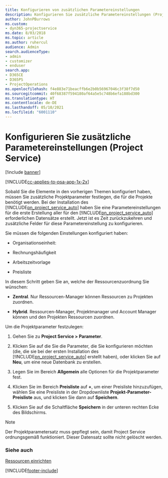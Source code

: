 ```yaml
---
title: Konfigurieren von zusätzlichen Parametereinstellungen
description: Konfigurieren Sie zusätzliche Parametereinstellungen (Project Service)
author: JohnPBurrows
ms.custom:
- dyn365-projectservice
ms.date: 8/03/2018
ms.topic: article
ms.author: ruhercul
audience: Admin
search.audienceType:
- admin
- customizer
- enduser
search.app:
- D365CE
- D365PS
- ProjectOperations
ms.openlocfilehash: f4e883e71beacffb6e2b0b56967046c3f38f7d50
ms.sourcegitcommit: 40f68387f594180af64a5e5c748b6efa188bd300
ms.translationtype: HT
ms.contentlocale: de-DE
ms.lasthandoff: 05/10/2021
ms.locfileid: "6001110"
---
```

# <a name="configure-additional-parameter-settings-project-service"></a>Konfigurieren Sie zusätzliche Parametereinstellungen (Project Service)

[!include [banner](../includes/psa-now-project-operations.md)]

[!INCLUDE[cc-applies-to-psa-app-1x-2x](../includes/cc-applies-to-psa-app-1x-2x.md)]

Sobald Sie die Elemente in den vorherigen Themen konfiguriert haben, müssen Sie zusätzliche Projektparameter festlegen, die für die Projekte benötigt werden. Bei der Installation des [!INCLUDE[pn_project_service_auto](../includes/pn-project-service-auto.md)] haben Sie eine Parametereinstellungen für die erste Erstellung aller für den [!INCLUDE[pn_project_service_auto](../includes/pn-project-service-auto.md)] erforderlichen Datensätze erstellt. Jetzt ist es Zeit zurückzukehren und zusätzliche Felder für diese Parametereinstellung zu konfigurieren.  
  
 Sie müssen die folgenden Einstellungen konfiguriert haben:  
  
-   Organisationseinheit:  
  
-   Rechnungshäufigkeit  
  
-   Arbeitszeitvorlage  
  
-   Preisliste  
 
In diesem Schritt geben Sie an, welche der Ressourcenzuordnung Sie wünschen:  
  
- **Zentral**. Nur Ressourcen-Manager können Ressourcen zu Projekten zuordnen.  
  
- **Hybrid**. Ressourcen-Manager, Projektmanager und Account Manager können und den Projekten Ressourcen zuordnen.  
  
 
Um die Projektparameter festzulegen:  
  
1. Gehen Sie zu **Project Service > Parameter**.  
  
2. Klicken Sie auf die Sie die Parameter, die Sie konfigurieren möchten (die, die sie bei der ersten Installation des [!INCLUDE[pn_project_service_auto](../includes/pn-project-service-auto.md)] erstellt haben), oder klicken Sie auf **Neu**, um eine neue Datenbank zu erstellen.  
  
3. Legen Sie im Bereich **Allgemein** alle Optionen für die Projektparameter fest.  
  
4. Klicken Sie im Bereich **Preisliste** auf **+**, um einer Preisliste hinzuzufügen, wählen Sie eine Preisliste in der Dropdownliste **Projekt-Parameter-Preisliste** aus, und klicken Sie dann auf **Speichern**.  
  
5. Klicken Sie auf die Schaltfläche **Speichern** in der unteren rechten Ecke des Bildschirms.  

> [!NOTE]
> Der Projektparametersatz muss gepflegt sein, damit Project Service ordnungsgemäß funktioniert. Dieser Datensatz sollte nicht gelöscht werden.

### <a name="see-also"></a>Siehe auch  
 [Ressourcen einrichten](../psa/set-up-resources.md)


[!INCLUDE[footer-include](../includes/footer-banner.md)]
